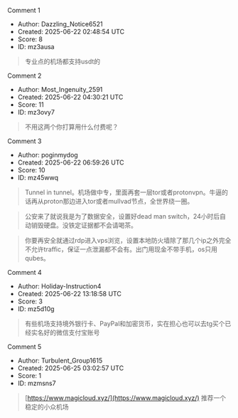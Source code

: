 Comment 1

- Author: Dazzling_Notice6521
- Created: 2025-06-22 02:48:54 UTC
- Score: 8
- ID: mz3ausa

> 专业点的机场都支持usdt的

Comment 2

- Author: Most_Ingenuity_2591
- Created: 2025-06-22 04:30:21 UTC
- Score: 11
- ID: mz3ovy7

> 不用这两个你打算用什么付费呢？

Comment 3

- Author: poginmydog
- Created: 2025-06-22 06:59:26 UTC
- Score: 10
- ID: mz45wwq

> Tunnel in tunnel。机场做中专，里面再套一层tor或者protonvpn。牛逼的话再从proton那边进入tor或者mullvad节点，全世界绕一圈。

> 公安来了就说我是为了数据安全，设置好dead man switch，24小时后自动销毁硬盘。没铁定证据都不会请喝茶。

> 你要再安全就通过rdp进入vps浏览，设置本地防火墙除了那几个ip之外完全不允许traffic，保证一点泄漏都不会有。出门用现金不带手机，os只用qubes。

Comment 4

- Author: Holiday-Instruction4
- Created: 2025-06-22 13:18:58 UTC
- Score: 3
- ID: mz5d10g

> 有些机场支持境外银行卡、PayPal和加密货币，实在担心也可以去tg买个已经实名好的微信支付宝账号

Comment 5

- Author: Turbulent_Group1615
- Created: 2025-06-25 03:02:57 UTC
- Score: 1
- ID: mzmsns7

> [https://www.magicloud.xyz/](https://www.magicloud.xyz/)  推荐一个稳定的小众机场
